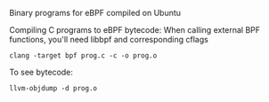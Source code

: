 Binary programs for eBPF compiled on Ubuntu

Compiling C programs to eBPF bytecode:
When calling external BPF functions, you'll need libbpf and corresponding cflags

```
clang -target bpf prog.c -c -o prog.o
```

To see bytecode:

```
llvm-objdump -d prog.o
```
